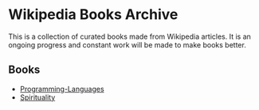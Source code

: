 # Wikipedia Books Archive

This is a collection of curated books made from Wikipedia articles.
It is an ongoing progress and constant work will be made to make books better.

## Books

- [Programming-Languages](./Python-The-Wikibook.pdf)
- [Spirituality](./Ansar-Rifu-Anak-Kibu.pdf)
